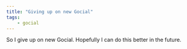 ```yaml
---
title: "Giving up on new Gocial"
tags:
    - gocial
---
```

So I give up on new Gocial. Hopefully I can do this better in the future.